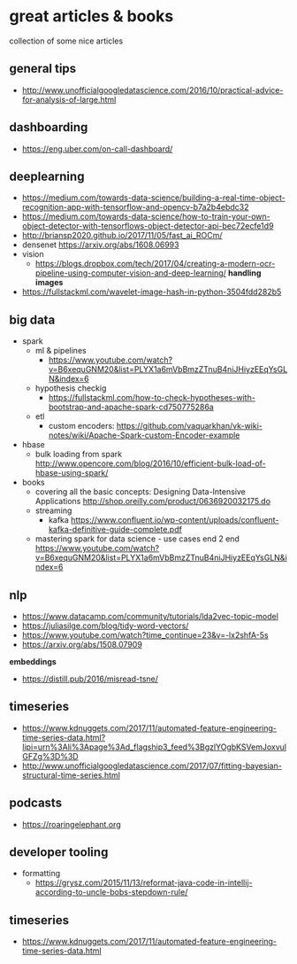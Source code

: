 # great articles & books
collection of some nice articles

## general tips
- http://www.unofficialgoogledatascience.com/2016/10/practical-advice-for-analysis-of-large.html

## dashboarding
- https://eng.uber.com/on-call-dashboard/

## deeplearning
- https://medium.com/towards-data-science/building-a-real-time-object-recognition-app-with-tensorflow-and-opencv-b7a2b4ebdc32
- https://medium.com/towards-data-science/how-to-train-your-own-object-detector-with-tensorflows-object-detector-api-bec72ecfe1d9
- http://briansp2020.github.io/2017/11/05/fast_ai_ROCm/
- densenet https://arxiv.org/abs/1608.06993
- vision
  - https://blogs.dropbox.com/tech/2017/04/creating-a-modern-ocr-pipeline-using-computer-vision-and-deep-learning/
**handling images**
- https://fullstackml.com/wavelet-image-hash-in-python-3504fdd282b5
## big data
- spark
  - ml & pipelines
    - https://www.youtube.com/watch?v=B6xequGNM20&list=PLYX1a6mVbBmzZTnuB4niJHiyzEEqYsGLN&index=6
  - hypothesis checkig
    - https://fullstackml.com/how-to-check-hypotheses-with-bootstrap-and-apache-spark-cd750775286a
  - etl
    - custom encoders: https://github.com/vaquarkhan/vk-wiki-notes/wiki/Apache-Spark-custom-Encoder-example
- hbase
  - bulk loading from spark http://www.opencore.com/blog/2016/10/efficient-bulk-load-of-hbase-using-spark/
- books
  - covering all the basic concepts: Designing Data-Intensive Applications http://shop.oreilly.com/product/0636920032175.do
  - streaming
    - kafka https://www.confluent.io/wp-content/uploads/confluent-kafka-definitive-guide-complete.pdf
  - mastering spark for data science - use cases end 2 end https://www.youtube.com/watch?v=B6xequGNM20&list=PLYX1a6mVbBmzZTnuB4niJHiyzEEqYsGLN&index=6

## nlp
- https://www.datacamp.com/community/tutorials/lda2vec-topic-model
- https://juliasilge.com/blog/tidy-word-vectors/
- https://www.youtube.com/watch?time_continue=23&v=-lx2shfA-5s
- https://arxiv.org/abs/1508.07909

**embeddings**
- https://distill.pub/2016/misread-tsne/

## timeseries
- https://www.kdnuggets.com/2017/11/automated-feature-engineering-time-series-data.html?lipi=urn%3Ali%3Apage%3Ad_flagship3_feed%3BgzlYOgbKSVemJoxvulGFZg%3D%3D
- http://www.unofficialgoogledatascience.com/2017/07/fitting-bayesian-structural-time-series.html

## podcasts
- https://roaringelephant.org


## developer tooling
- formatting
  - https://grysz.com/2015/11/13/reformat-java-code-in-intellij-according-to-uncle-bobs-stepdown-rule/
  
## timeseries
- https://www.kdnuggets.com/2017/11/automated-feature-engineering-time-series-data.html
